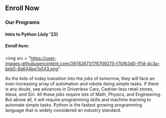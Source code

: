 ## Enroll Now

### Our Programs
#### Intro to Python (July '22)
##### Enroll here: 
<img src = "https://user-images.githubusercontent.com/39782671/176709275-f7b1b3d0-1f1d-4c3a-beb5-8a644be7a543.png"

As the kids of today transition into the jobs of tomorrow, they will face an ever-increasing array of automation and robots doing simple tasks. If there is any doubt, see advances in Driverless Cars, Cashier-less retail stores, Alexa, and Siri. All these jobs require lots of Math, Physics, and Engineering. But above all, it will require programming skills and machine learning to automate simple tasks. Python is the fastest growing programming language that is widely considered an industry standard.



    
